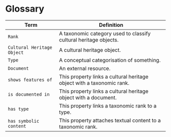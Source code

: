 # Glossary
| Term | Definition |
| ---- | ---------- |
| `Rank` | A taxonomic category used to classify cultural heritage objects. |
| `Cultural Heritage Object` | A cultural heritage object. |
| `Type` | A conceptual categorisation of something. |
| `Document` | An external resource. |
| `shows features of` | This property links a cultural heritage object with a taxonomic rank. |
| `is documented in` | This property links a cultural heritage object with a document. |
| `has type` | This property links a taxonomic rank to a type. |
| `has symbolic content` | This property attaches textual content to a taxonomic rank. |